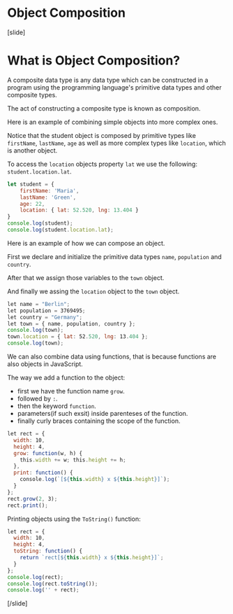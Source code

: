 # Object Composition

[slide]

# What is Object Composition?

A composite data type is any data type which can be constructed in a program using the programming language's primitive data types and other composite types. 

The act of constructing a composite type is known as composition.

Here is an example of combining simple objects into more complex ones.

Notice that the student object is composed by primitive types like `firstName`, `lastName`, `age` as well as more complex types like `location`, which is another object.

To access the `location` objects property `lat` we use the following: `student.location.lat`.

```js live
let student = {
    firstName: 'Maria',
    lastName: 'Green',
    age: 22,
    location: { lat: 52.520, lng: 13.404 }
}
console.log(student);
console.log(student.location.lat);
```

Here is an example of how we can compose an object. 

First we declare and initialize the primitive data types `name`, `population` and `country`.

After that we assign those variables to the `town` object. 

And finally we assing the `location` object to the `town` object.

```js live
let name = "Berlin";
let population = 3769495;
let country = "Germany";
let town = { name, population, country };
console.log(town);
town.location = { lat: 52.520, lng: 13.404 };
console.log(town);
```

We can also combine data using functions, that is because functions are also objects in JavaScript.

The way we add a function to the object:
- first we have the function name `grow`.
- followed by `:`.
- then the keyword `function`.
- parameters(if such exsit) inside parenteses of the function.
- finally curly braces containing the scope of the function.

```js live
let rect = {
  width: 10,
  height: 4,
  grow: function(w, h) { 
    this.width += w; this.height += h;
  },
  print: function() { 
    console.log(`[${this.width} x ${this.height}]`);
  }
};
rect.grow(2, 3);
rect.print();
```

Printing objects using the `ToString()` function:

```js live
let rect = {
  width: 10,
  height: 4,
  toString: function() { 
    return `rect[${this.width} x ${this.height}]`;
  }
};
console.log(rect);
console.log(rect.toString());
console.log('' + rect); 
```

[/slide]